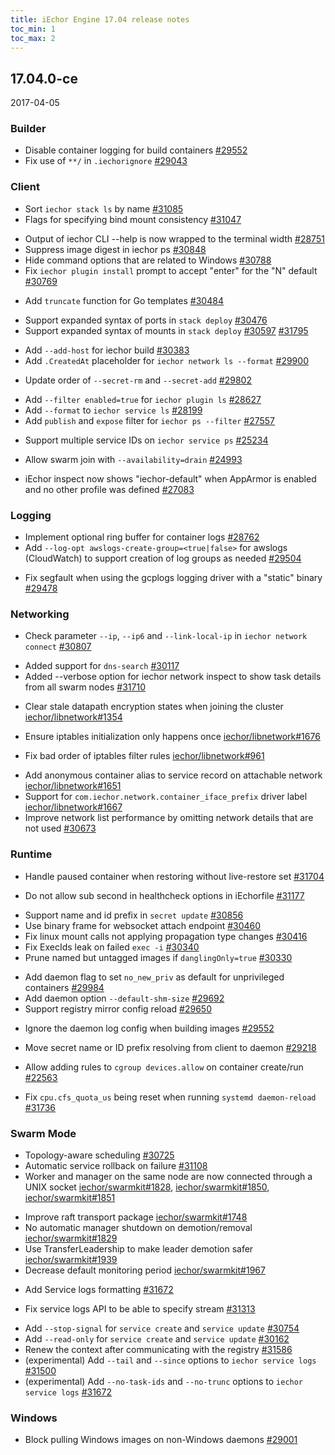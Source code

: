 ```yaml
---
title: iEchor Engine 17.04 release notes
toc_min: 1
toc_max: 2
---
```


## 17.04.0-ce
2017-04-05

### Builder

* Disable container logging for build containers [#29552](https://github.com/iechor/iechor/pull/29552)
* Fix use of `**/` in `.iechorignore` [#29043](https://github.com/iechor/iechor/pull/29043)

### Client

+ Sort `iechor stack ls` by name [#31085](https://github.com/iechor/iechor/pull/31085)
+ Flags for specifying bind mount consistency [#31047](https://github.com/iechor/iechor/pull/31047)
* Output of iechor CLI --help is now wrapped to the terminal width [#28751](https://github.com/iechor/iechor/pull/28751)
* Suppress image digest in iechor ps [#30848](https://github.com/iechor/iechor/pull/30848)
* Hide command options that are related to Windows [#30788](https://github.com/iechor/iechor/pull/30788)
* Fix `iechor plugin install` prompt to accept "enter" for the "N" default [#30769](https://github.com/iechor/iechor/pull/30769)
+ Add `truncate` function for Go templates [#30484](https://github.com/iechor/iechor/pull/30484)
* Support expanded syntax of ports in `stack deploy` [#30476](https://github.com/iechor/iechor/pull/30476)
* Support expanded syntax of mounts in `stack deploy` [#30597](https://github.com/iechor/iechor/pull/30597) [#31795](https://github.com/iechor/iechor/pull/31795)
+ Add `--add-host` for iechor build [#30383](https://github.com/iechor/iechor/pull/30383)
+ Add `.CreatedAt` placeholder for `iechor network ls --format` [#29900](https://github.com/iechor/iechor/pull/29900)
* Update order of `--secret-rm` and `--secret-add` [#29802](https://github.com/iechor/iechor/pull/29802)
+ Add `--filter enabled=true` for `iechor plugin ls` [#28627](https://github.com/iechor/iechor/pull/28627)
+ Add `--format` to `iechor service ls` [#28199](https://github.com/iechor/iechor/pull/28199)
+ Add `publish` and `expose` filter for `iechor ps --filter` [#27557](https://github.com/iechor/iechor/pull/27557)
* Support multiple service IDs on `iechor service ps` [#25234](https://github.com/iechor/iechor/pull/25234)
+ Allow swarm join with `--availability=drain` [#24993](https://github.com/iechor/iechor/pull/24993)
* iEchor inspect now shows "iechor-default" when AppArmor is enabled and no other profile was defined [#27083](https://github.com/iechor/iechor/pull/27083)

### Logging

+ Implement optional ring buffer for container logs [#28762](https://github.com/iechor/iechor/pull/28762)
+ Add `--log-opt awslogs-create-group=<true|false>` for awslogs (CloudWatch) to support creation of log groups as needed [#29504](https://github.com/iechor/iechor/pull/29504)
- Fix segfault when using the gcplogs logging driver with a "static" binary [#29478](https://github.com/iechor/iechor/pull/29478)


### Networking

* Check parameter `--ip`, `--ip6` and `--link-local-ip` in `iechor network connect` [#30807](https://github.com/iechor/iechor/pull/30807)
+ Added support for `dns-search` [#30117](https://github.com/iechor/iechor/pull/30117)
+ Added --verbose option for iechor network inspect to show task details from all swarm nodes [#31710](https://github.com/iechor/iechor/pull/31710)
* Clear stale datapath encryption states when joining the cluster [iechor/libnetwork#1354](https://github.com/iechor/libnetwork/pull/1354)
+ Ensure iptables initialization only happens once [iechor/libnetwork#1676](https://github.com/iechor/libnetwork/pull/1676)
* Fix bad order of iptables filter rules [iechor/libnetwork#961](https://github.com/iechor/libnetwork/pull/961)
+ Add anonymous container alias to service record on attachable network [iechor/libnetwork#1651](https://github.com/iechor/libnetwork/pull/1651)
+ Support for `com.iechor.network.container_iface_prefix` driver label [iechor/libnetwork#1667](https://github.com/iechor/libnetwork/pull/1667)
+ Improve network list performance by omitting network details that are not used [#30673](https://github.com/iechor/iechor/pull/30673)

### Runtime

* Handle paused container when restoring without live-restore set [#31704](https://github.com/iechor/iechor/pull/31704)
- Do not allow sub second in healthcheck options in iEchorfile [#31177](https://github.com/iechor/iechor/pull/31177)
* Support name and id prefix in `secret update` [#30856](https://github.com/iechor/iechor/pull/30856)
* Use binary frame for websocket attach endpoint [#30460](https://github.com/iechor/iechor/pull/30460)
* Fix linux mount calls not applying propagation type changes [#30416](https://github.com/iechor/iechor/pull/30416)
* Fix ExecIds leak on failed `exec -i` [#30340](https://github.com/iechor/iechor/pull/30340)
* Prune named but untagged images if `danglingOnly=true` [#30330](https://github.com/iechor/iechor/pull/30330)
+ Add daemon flag to set `no_new_priv` as default for unprivileged containers [#29984](https://github.com/iechor/iechor/pull/29984)
+ Add daemon option `--default-shm-size` [#29692](https://github.com/iechor/iechor/pull/29692)
+ Support registry mirror config reload [#29650](https://github.com/iechor/iechor/pull/29650)
- Ignore the daemon log config when building images [#29552](https://github.com/iechor/iechor/pull/29552)
* Move secret name or ID prefix resolving from client to daemon [#29218](https://github.com/iechor/iechor/pull/29218)
+ Allow adding rules to `cgroup devices.allow` on container create/run [#22563](https://github.com/iechor/iechor/pull/22563)
- Fix `cpu.cfs_quota_us` being reset when running `systemd daemon-reload` [#31736](https://github.com/iechor/iechor/pull/31736)

### Swarm Mode

+ Topology-aware scheduling [#30725](https://github.com/iechor/iechor/pull/30725)
+ Automatic service rollback on failure [#31108](https://github.com/iechor/iechor/pull/31108)
+ Worker and manager on the same node are now connected through a UNIX socket [iechor/swarmkit#1828](https://github.com/iechor/swarmkit/pull/1828), [iechor/swarmkit#1850](https://github.com/iechor/swarmkit/pull/1850), [iechor/swarmkit#1851](https://github.com/iechor/swarmkit/pull/1851)
* Improve raft transport package [iechor/swarmkit#1748](https://github.com/iechor/swarmkit/pull/1748)
* No automatic manager shutdown on demotion/removal [iechor/swarmkit#1829](https://github.com/iechor/swarmkit/pull/1829)
* Use TransferLeadership to make leader demotion safer [iechor/swarmkit#1939](https://github.com/iechor/swarmkit/pull/1939)
* Decrease default monitoring period [iechor/swarmkit#1967](https://github.com/iechor/swarmkit/pull/1967)
+ Add Service logs formatting [#31672](https://github.com/iechor/iechor/pull/31672)
* Fix service logs API to be able to specify stream [#31313](https://github.com/iechor/iechor/pull/31313)
+ Add `--stop-signal` for `service create` and `service update` [#30754](https://github.com/iechor/iechor/pull/30754)
+ Add `--read-only` for `service create` and `service update` [#30162](https://github.com/iechor/iechor/pull/30162)
+ Renew the context after communicating with the registry [#31586](https://github.com/iechor/iechor/pull/31586)
+ (experimental) Add `--tail` and `--since` options to `iechor service logs` [#31500](https://github.com/iechor/iechor/pull/31500)
+ (experimental) Add `--no-task-ids` and `--no-trunc` options to `iechor service logs` [#31672](https://github.com/iechor/iechor/pull/31672)

### Windows

* Block pulling Windows images on non-Windows daemons [#29001](https://github.com/iechor/iechor/pull/29001)
